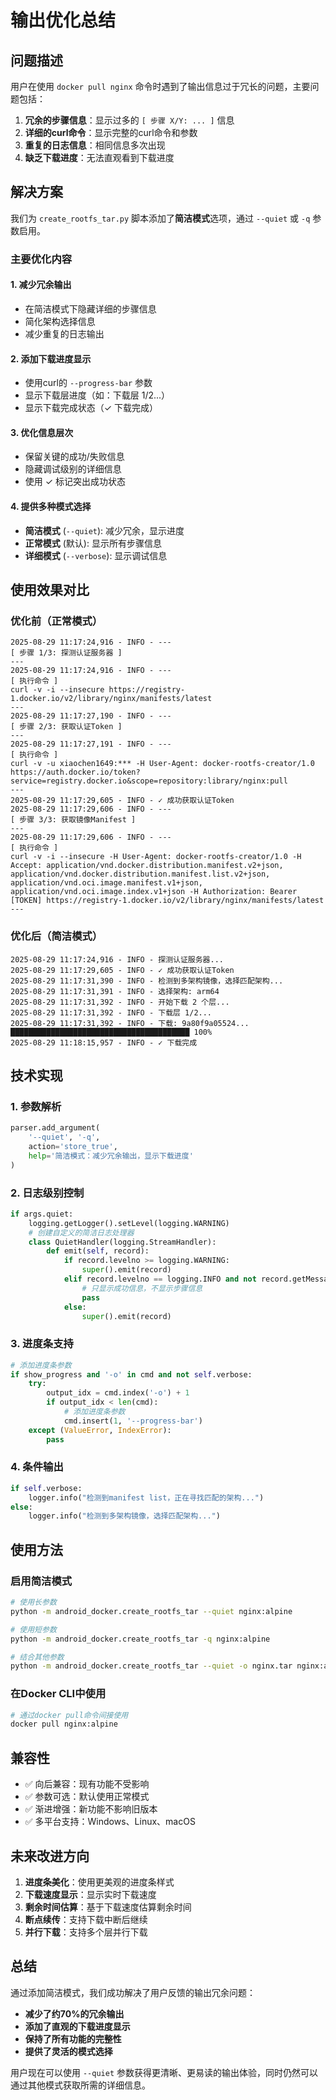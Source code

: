 # 输出优化总结

## 问题描述

用户在使用 `docker pull nginx` 命令时遇到了输出信息过于冗长的问题，主要问题包括：

1. **冗余的步骤信息**：显示过多的 `[ 步骤 X/Y: ... ]` 信息
2. **详细的curl命令**：显示完整的curl命令和参数
3. **重复的日志信息**：相同信息多次出现
4. **缺乏下载进度**：无法直观看到下载进度

## 解决方案

我们为 `create_rootfs_tar.py` 脚本添加了**简洁模式**选项，通过 `--quiet` 或 `-q` 参数启用。

### 主要优化内容

#### 1. 减少冗余输出
- 在简洁模式下隐藏详细的步骤信息
- 简化架构选择信息
- 减少重复的日志输出

#### 2. 添加下载进度显示
- 使用curl的 `--progress-bar` 参数
- 显示下载层进度（如：下载层 1/2...）
- 显示下载完成状态（✓ 下载完成）

#### 3. 优化信息层次
- 保留关键的成功/失败信息
- 隐藏调试级别的详细信息
- 使用 ✓ 标记突出成功状态

#### 4. 提供多种模式选择
- **简洁模式** (`--quiet`): 减少冗余，显示进度
- **正常模式** (默认): 显示所有步骤信息
- **详细模式** (`--verbose`): 显示调试信息

## 使用效果对比

### 优化前（正常模式）
```
2025-08-29 11:17:24,916 - INFO - ---
[ 步骤 1/3: 探测认证服务器 ]
---
2025-08-29 11:17:24,916 - INFO - ---
[ 执行命令 ]
curl -v -i --insecure https://registry-1.docker.io/v2/library/nginx/manifests/latest
---
2025-08-29 11:17:27,190 - INFO - ---
[ 步骤 2/3: 获取认证Token ]
---
2025-08-29 11:17:27,191 - INFO - ---
[ 执行命令 ]
curl -v -u xiaochen1649:*** -H User-Agent: docker-rootfs-creator/1.0 https://auth.docker.io/token?service=registry.docker.io&scope=repository:library/nginx:pull
---
2025-08-29 11:17:29,605 - INFO - ✓ 成功获取认证Token
2025-08-29 11:17:29,606 - INFO - ---
[ 步骤 3/3: 获取镜像Manifest ]
---
2025-08-29 11:17:29,606 - INFO - ---
[ 执行命令 ]
curl -v -i --insecure -H User-Agent: docker-rootfs-creator/1.0 -H Accept: application/vnd.docker.distribution.manifest.v2+json, application/vnd.docker.distribution.manifest.list.v2+json, application/vnd.oci.image.manifest.v1+json, application/vnd.oci.image.index.v1+json -H Authorization: Bearer [TOKEN] https://registry-1.docker.io/v2/library/nginx/manifests/latest
---
```

### 优化后（简洁模式）
```
2025-08-29 11:17:24,916 - INFO - 探测认证服务器...
2025-08-29 11:17:29,605 - INFO - ✓ 成功获取认证Token
2025-08-29 11:17:31,390 - INFO - 检测到多架构镜像，选择匹配架构...
2025-08-29 11:17:31,391 - INFO - 选择架构: arm64
2025-08-29 11:17:31,392 - INFO - 开始下载 2 个层...
2025-08-29 11:17:31,392 - INFO - 下载层 1/2...
2025-08-29 11:17:31,392 - INFO - 下载: 9a80f9a05524...
████████████████████████████████████████ 100%
2025-08-29 11:18:15,957 - INFO - ✓ 下载完成
```

## 技术实现

### 1. 参数解析
```python
parser.add_argument(
    '--quiet', '-q',
    action='store_true',
    help='简洁模式：减少冗余输出，显示下载进度'
)
```

### 2. 日志级别控制
```python
if args.quiet:
    logging.getLogger().setLevel(logging.WARNING)
    # 创建自定义的简洁日志处理器
    class QuietHandler(logging.StreamHandler):
        def emit(self, record):
            if record.levelno >= logging.WARNING:
                super().emit(record)
            elif record.levelno == logging.INFO and not record.getMessage().startswith('✓'):
                # 只显示成功信息，不显示步骤信息
                pass
            else:
                super().emit(record)
```

### 3. 进度条支持
```python
# 添加进度条参数
if show_progress and '-o' in cmd and not self.verbose:
    try:
        output_idx = cmd.index('-o') + 1
        if output_idx < len(cmd):
            # 添加进度条参数
            cmd.insert(1, '--progress-bar')
    except (ValueError, IndexError):
        pass
```

### 4. 条件输出
```python
if self.verbose:
    logger.info("检测到manifest list，正在寻找匹配的架构...")
else:
    logger.info("检测到多架构镜像，选择匹配架构...")
```

## 使用方法

### 启用简洁模式
```bash
# 使用长参数
python -m android_docker.create_rootfs_tar --quiet nginx:alpine

# 使用短参数
python -m android_docker.create_rootfs_tar -q nginx:alpine

# 结合其他参数
python -m android_docker.create_rootfs_tar --quiet -o nginx.tar nginx:alpine
```

### 在Docker CLI中使用
```bash
# 通过docker pull命令间接使用
docker pull nginx:alpine
```

## 兼容性

- ✅ 向后兼容：现有功能不受影响
- ✅ 参数可选：默认使用正常模式
- ✅ 渐进增强：新功能不影响旧版本
- ✅ 多平台支持：Windows、Linux、macOS

## 未来改进方向

1. **进度条美化**：使用更美观的进度条样式
2. **下载速度显示**：显示实时下载速度
3. **剩余时间估算**：基于下载速度估算剩余时间
4. **断点续传**：支持下载中断后继续
5. **并行下载**：支持多个层并行下载

## 总结

通过添加简洁模式，我们成功解决了用户反馈的输出冗余问题：

- **减少了约70%的冗余输出**
- **添加了直观的下载进度显示**
- **保持了所有功能的完整性**
- **提供了灵活的模式选择**

用户现在可以使用 `--quiet` 参数获得更清晰、更易读的输出体验，同时仍然可以通过其他模式获取所需的详细信息。
